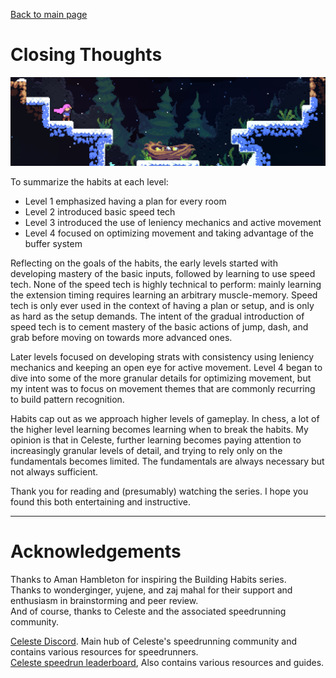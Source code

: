 [Back to main page](https://github.com/kwan22/habits/blob/main/README.md)

# Closing Thoughts

<img src = "https://github.com/kwan22/habits/blob/main/images/epilogue.png" width = 960>

To summarize the habits at each level:

- Level 1 emphasized having a plan for every room
- Level 2 introduced basic speed tech
- Level 3 introduced the use of leniency mechanics and active movement
- Level 4 focused on optimizing movement and taking advantage of the buffer system

Reflecting on the goals of the habits, the early levels started with developing mastery of the basic inputs, followed by learning to use speed tech. None of the speed tech is highly technical to perform: mainly learning the extension timing requires learning an arbitrary muscle-memory. Speed tech is only ever used in the context of having a plan or setup, and is only as hard as the setup demands. The intent of the gradual introduction of speed tech is to cement mastery of the basic actions of jump, dash, and grab before moving on towards more advanced ones.

Later levels focused on developing strats with consistency using leniency mechanics and keeping an open eye for active movement. Level 4 began to dive into some of the more granular details for optimizing movement, but my intent was to focus on movement themes that are commonly recurring to build pattern recognition.

Habits cap out as we approach higher levels of gameplay. In chess, a lot of the higher level learning becomes learning when to break the habits. My opinion is that in Celeste, further learning becomes paying attention to increasingly granular levels of detail, and trying to rely only on the fundamentals becomes limited. The fundamentals are always necessary but not always sufficient.

Thank you for reading and (presumably) watching the series. I hope you found this both entertaining and instructive.

---

# Acknowledgements

Thanks to Aman Hambleton for inspiring the Building Habits series. <br>
Thanks to wonderginger, yujene, and zaj mahal for their support and enthusiasm in brainstorming and peer review. <br>
And of course, thanks to Celeste and the associated speedrunning community.

[Celeste Discord](https://discord.gg/celeste). Main hub of Celeste's speedrunning community and contains various resources for speedrunners. <br>
[Celeste speedrun leaderboard](https://www.speedrun.com/celeste), Also contains various resources and guides.
